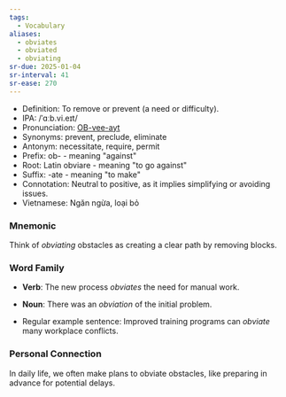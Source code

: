 ```yaml
---
tags:
  - Vocabulary
aliases:
  - obviates
  - obviated
  - obviating
sr-due: 2025-01-04
sr-interval: 41
sr-ease: 270
---
```

- Definition: To remove or prevent (a need or difficulty).
- IPA: /ˈɑːb.vi.eɪt/
- Pronunciation: [OB-vee-ayt](https://www.google.com/search?q=how+to+pronounce+obviate)
- Synonyms: prevent, preclude, eliminate
- Antonym: necessitate, require, permit
- Prefix: ob- - meaning "against"
- Root: Latin obviare - meaning "to go against"
- Suffix: -ate - meaning "to make"
- Connotation: Neutral to positive, as it implies simplifying or avoiding issues.
- Vietnamese: Ngăn ngừa, loại bỏ

### Mnemonic

Think of *obviating* obstacles as creating a clear path by removing blocks.

### Word Family

- **Verb**: The new process *obviates* the need for manual work.
- **Noun**: There was an *obviation* of the initial problem.

- Regular example sentence: Improved training programs can *obviate* many workplace conflicts.

### Personal Connection

In daily life, we often make plans to obviate obstacles, like preparing in advance for potential delays.
